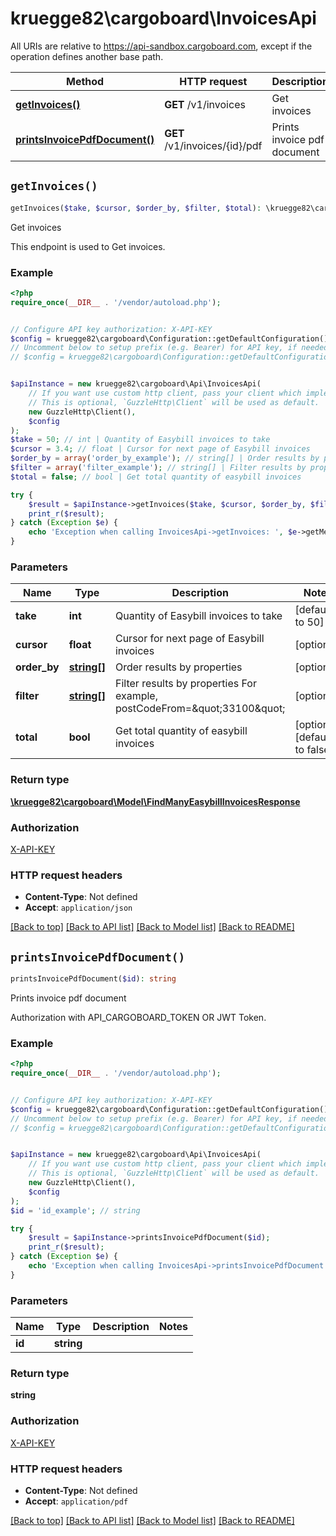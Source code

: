 # kruegge82\cargoboard\InvoicesApi

All URIs are relative to https://api-sandbox.cargoboard.com, except if the operation defines another base path.

| Method | HTTP request | Description |
| ------------- | ------------- | ------------- |
| [**getInvoices()**](InvoicesApi.md#getInvoices) | **GET** /v1/invoices | Get invoices |
| [**printsInvoicePdfDocument()**](InvoicesApi.md#printsInvoicePdfDocument) | **GET** /v1/invoices/{id}/pdf | Prints invoice pdf document |


## `getInvoices()`

```php
getInvoices($take, $cursor, $order_by, $filter, $total): \kruegge82\cargoboard\Model\FindManyEasybillInvoicesResponse
```

Get invoices

This endpoint is used to Get invoices.

### Example

```php
<?php
require_once(__DIR__ . '/vendor/autoload.php');


// Configure API key authorization: X-API-KEY
$config = kruegge82\cargoboard\Configuration::getDefaultConfiguration()->setApiKey('X-API-KEY', 'YOUR_API_KEY');
// Uncomment below to setup prefix (e.g. Bearer) for API key, if needed
// $config = kruegge82\cargoboard\Configuration::getDefaultConfiguration()->setApiKeyPrefix('X-API-KEY', 'Bearer');


$apiInstance = new kruegge82\cargoboard\Api\InvoicesApi(
    // If you want use custom http client, pass your client which implements `GuzzleHttp\ClientInterface`.
    // This is optional, `GuzzleHttp\Client` will be used as default.
    new GuzzleHttp\Client(),
    $config
);
$take = 50; // int | Quantity of Easybill invoices to take
$cursor = 3.4; // float | Cursor for next page of Easybill invoices
$order_by = array('order_by_example'); // string[] | Order results by properties
$filter = array('filter_example'); // string[] | Filter results by properties For example, postCodeFrom=\"33100\"
$total = false; // bool | Get total quantity of easybill invoices

try {
    $result = $apiInstance->getInvoices($take, $cursor, $order_by, $filter, $total);
    print_r($result);
} catch (Exception $e) {
    echo 'Exception when calling InvoicesApi->getInvoices: ', $e->getMessage(), PHP_EOL;
}
```

### Parameters

| Name | Type | Description  | Notes |
| ------------- | ------------- | ------------- | ------------- |
| **take** | **int**| Quantity of Easybill invoices to take | [default to 50] |
| **cursor** | **float**| Cursor for next page of Easybill invoices | [optional] |
| **order_by** | [**string[]**](../Model/string.md)| Order results by properties | [optional] |
| **filter** | [**string[]**](../Model/string.md)| Filter results by properties For example, postCodeFrom&#x3D;\&quot;33100\&quot; | [optional] |
| **total** | **bool**| Get total quantity of easybill invoices | [optional] [default to false] |

### Return type

[**\kruegge82\cargoboard\Model\FindManyEasybillInvoicesResponse**](../Model/FindManyEasybillInvoicesResponse.md)

### Authorization

[X-API-KEY](../../README.md#X-API-KEY)

### HTTP request headers

- **Content-Type**: Not defined
- **Accept**: `application/json`

[[Back to top]](#) [[Back to API list]](../../README.md#endpoints)
[[Back to Model list]](../../README.md#models)
[[Back to README]](../../README.md)

## `printsInvoicePdfDocument()`

```php
printsInvoicePdfDocument($id): string
```

Prints invoice pdf document

Authorization with API_CARGOBOARD_TOKEN OR JWT Token.

### Example

```php
<?php
require_once(__DIR__ . '/vendor/autoload.php');


// Configure API key authorization: X-API-KEY
$config = kruegge82\cargoboard\Configuration::getDefaultConfiguration()->setApiKey('X-API-KEY', 'YOUR_API_KEY');
// Uncomment below to setup prefix (e.g. Bearer) for API key, if needed
// $config = kruegge82\cargoboard\Configuration::getDefaultConfiguration()->setApiKeyPrefix('X-API-KEY', 'Bearer');


$apiInstance = new kruegge82\cargoboard\Api\InvoicesApi(
    // If you want use custom http client, pass your client which implements `GuzzleHttp\ClientInterface`.
    // This is optional, `GuzzleHttp\Client` will be used as default.
    new GuzzleHttp\Client(),
    $config
);
$id = 'id_example'; // string

try {
    $result = $apiInstance->printsInvoicePdfDocument($id);
    print_r($result);
} catch (Exception $e) {
    echo 'Exception when calling InvoicesApi->printsInvoicePdfDocument: ', $e->getMessage(), PHP_EOL;
}
```

### Parameters

| Name | Type | Description  | Notes |
| ------------- | ------------- | ------------- | ------------- |
| **id** | **string**|  | |

### Return type

**string**

### Authorization

[X-API-KEY](../../README.md#X-API-KEY)

### HTTP request headers

- **Content-Type**: Not defined
- **Accept**: `application/pdf`

[[Back to top]](#) [[Back to API list]](../../README.md#endpoints)
[[Back to Model list]](../../README.md#models)
[[Back to README]](../../README.md)

